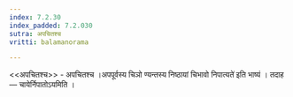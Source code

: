 ```yaml
---
index: 7.2.30
index_padded: 7.2.030
sutra: अपचितश्च
vritti: balamanorama

---
```

<<अपचितश्च>> - अपचितश्च ।अपपूर्वस्य चिञो ण्यन्तस्य निष्ठायां चिभावो निपात्यते॑ इति भाष्यं । तदाह —  चायेर्निपातोऽयमिति । 